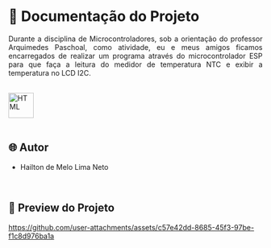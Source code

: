 # 📒 Documentação do Projeto

<p align="justify">
Durante a disciplina de Microcontroladores, sob a orientação do professor Arquimedes Paschoal, como atividade, eu e meus amigos ficamos encarregados de realizar um programa através do microcontrolador ESP para que faça a leitura do medidor de temperatura NTC e exibir a temperatura no LCD I2C.
</p>

<div style="display: inline_block"><br>
  <img align="center" alt="HTML" heigth="40" width="50" src="https://github.com/user-attachments/assets/83e3b0b8-2229-4fa9-b5f8-69358463fcee">
</div>

<br>

## 🌐 Autor

- Hailton de Melo Lima Neto

<br>

## 🔗 Preview do Projeto

<p>
  

https://github.com/user-attachments/assets/c57e42dd-8685-45f3-97be-f1c8d976ba1a


</p>
